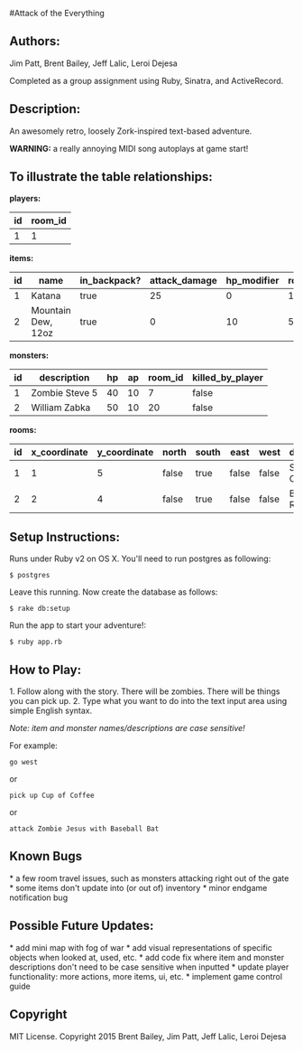 #Attack of the Everything
<h2>Authors:</h2>
Jim Patt, Brent Bailey, Jeff Lalic, Leroi Dejesa

Completed as a group assignment using Ruby, Sinatra, and ActiveRecord.


<h2>Description:</h2>
An awesomely retro, loosely Zork-inspired text-based adventure.

**WARNING:** a really annoying MIDI song autoplays at game start!


<h2>To illustrate the table relationships:</h2>

**players:**

id | room_id |
---|---------|
1  |   1     |

**items:**

id |      name           | in_backpack? | attack_damage | hp_modifier | room_id
---| ------------------- | ------------ | ------------- | ----------- | -------
1  | Katana              | true         | 25            | 0           | 13
2  | Mountain Dew, 12oz  | true         | 0             | 10          | 5

**monsters:**

id  |  description   |  hp  |  ap  |  room_id  |  killed_by_player  |
---|---------------|------|------|-----------|-----------------|
1  | Zombie Steve 5 |  40  |  10  |  7        |  false          |
2  | William Zabka  |  50  |  10  |  20       |  false          |

**rooms:**

id  | x_coordinate | y_coordinate | north | south | east  | west  |  description   |
--- | ------------ | ------------ | ----- | ----- | ----- | ------| -------------  |
1  |  1  |  5  |  false  |  true  |  false  |  false  |  Steve's Office  |
2  |  2  |  4  |  false  |  true  |  false  |  false  |  Break Room  |


<h2>Setup Instructions:</h2>
  Runs under Ruby v2 on OS X. You'll need to run postgres as following:

    $ postgres

  Leave this running. Now create the database as follows:

    $ rake db:setup

  Run the app to start your adventure!:

    $ ruby app.rb


<h2>How to Play:</h2>
1. Follow along with the story. There will be zombies. There will be things you can pick up.
2. Type what you want to do into the text input area using simple English syntax.

*Note: item and monster names/descriptions are case sensitive!*

For example:

    go west

  or

    pick up Cup of Coffee

  or

    attack Zombie Jesus with Baseball Bat


<h2>Known Bugs</h2>
* a few room travel issues, such as monsters attacking right out of the gate
* some items don't update into (or out of) inventory
* minor endgame notification bug


<h2>Possible Future Updates:</h2>
* add mini map with fog of war
* add visual representations of specific objects when looked at, used, etc.
* add code fix where item and monster descriptions don't need to be case sensitive when inputted
* update player functionality: more actions, more items, ui, etc.
* implement game control guide


<h2>Copyright</h2>
 MIT License. Copyright 2015 Brent Bailey, Jim Patt, Jeff Lalic, Leroi Dejesa
